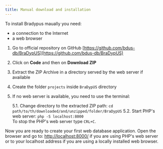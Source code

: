 ```yaml
---
title: Manual download and installation
---
```


To install Bradypus maually you need:
- a connection to the Internet
- a web browser

1. Go to official repository on GitHub [https://github.com/bdus-db/BraDypUS](https://github.com/bdus-db/BraDypUS)
2. Click on **Code** and then on **Download ZIP**
3. Extract the ZIP Archive in a directory served by the web server if available
4. Create the folder `projects` inside `BraDypUS` directory
5. If no web server is available, you need to use the terminal:

    5.1. Change directory to the extracted ZIP path: `cd path/to/th/downloaded/and/unzipped/folder/BraDypUS`
    5.2.  Start PHP's web server: `php -S localhost:8000`  
    To stop the PHP's web server type `CRL+C`.  

Now you are ready to create your first web database application. 
Open the browser and go to: [http://localhost:8000/](http://localhost:8000/) 
if you are using PHP's web server or to your localhost address
if you are using a locally installed web browser.